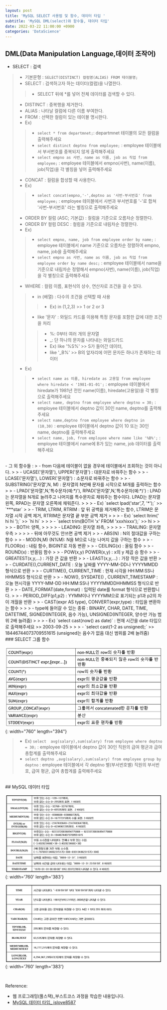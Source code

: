 ```yaml
---
layout: post
title: 'MySQL SELECT 사용법 및 함수, 데이터 타입 '
subtitle: 'MySQL DML(select)와 함수들, 데이터 타입'
date: 2022-03-22 11:00:00 +0900
categories: 'DataScience'
---
```


## DML(Data Manipulation Language,데이터 조작어)
- SELECT : 검색
> - 기본문형 : `SELECT(DISTINCT) 컬럼명(ALIAS) FROM 테이블명;`
> - SELECT : 검색하고자 하는 데이터(컬럼)을 나열한다.
> > - SELECT 뒤에 *를 넣어 전체 데이터를 검색할 수 있다.
> - DISTINCT : 중복행을 제거한다.
> - ALIAS : 나타날 컬럼에 다른 이름 부여한다.
> - FROM  : 선택한 컬럼이 있는 테이블 명시한다.
> - Ex)
> > - `select * from departmnet;`: departmnet 테이블의 모든 컬럼을  출력해주세요
> > - `select distinct deptno from employee;` : employee 테이블에서 부서번호를 중복되지 않게 출력해주세요
> > - `select empno as 사번, name as 이름, job as 직업 from employee;` : employee 테이블에서 empno(사번), name(이름), job(직업)을 각 별칭을 넣어 출력해주세요
> - CONCAT : 컬럼을 합성할 때 사용한다.
> - Ex)
> > - `select concat(empno,'-',deptno as '사번-부서번호' from employee;` : employee 테이블에서 사번과 부서번호를 '-'로 합쳐 '사번-부서번호' 라는 별칭으로 출력해주세요
> - ORDER BY 컬럼 (ASC; 기본값) : 컬럼을 기준으로 오름차순 정렬한다.
> - ORDER BY 컬럼 DESC : 컬럼을 기준으로 내림차순 정렬한다.  
> - Ex)
> > - `select empno, name, job from employee order by name;` : employee 테이블에서 name 기준으로 오름차순 정렬하여 empno, name, job을 출력해주세요
> > - `select empno as 사번, name as 이름, job as 직업 from employee order by name desc;` : employee 테이블에서 name을 기준으로 내림차순 정렬해서 empno(사번), name(이름), job(직업)을 각 별칭으로 출력해주세요 
> - WHERE : 컬럼 이름, 표현식의 상수, 연산자로 조건을 걸 수 있다.
> > - in (배열) : 다수의 조건을 선택할 때 사용
> > > - Ex) in (1,2,3) >> 1 or 2 or 3  
> > - like '문자' :  와일드 카드를 이용해 특정 문자를 포함한 값에 대한 조건을 처리  
> > > - %: 0부터 여러 개의 문자열
> > > - _: 단 하나의 문자를 나타내는 와일드카드 
> > > - Ex) like '%S%' >> S가 들어간 데이터, 
> > > - like '_B%' >> B의 앞자리에 어떤 문자든 하나가 존재하는 데이터
> - Ex)
> > - `select name as 이름, hiredate as 고용일 from employee where hiredate < '1981-01-01';` :  employee 테이블에서 hiredate가 1981년 전인 name(이름), hiredate(고용일)을 각 별칭으로 출력해주세요
> > - `select name, deptno from employee where deptno = 30;` : employee 테이블에서 deptno 값이 30인 name, deptno를 출력해주세요
> > - `select name,deptno from employee where deptno in (10,30)` : employee 테이블에서 deptno 값이 10 또는 30인 name, deptno를 출력해주세요
> > - `select name, job, from employee where name like '%B%';` : employee 테이블에서 name에 B가 있는 name, job 데이터를 출력해주세요
<br>
- 그 외 함수들 :
> - from 다음에 테이블이 없을 경우에 테이블에서 조회하는 것이 아니다.
> > - UCASE('문자열'), UPPER('문자열') : 대문자로 바꿔주는 함수
> > - LCASE('문자열'), LOWER('문자열') : 소문자로 바꿔주는 함수
> > - SUBSTRING('문자열',N, M) : 문자열의 N번째 문자를 시작으로 M개를 출력하는 함수
> > - LPAD('문자열',N,'특수문자(예:*)'), RPAD('문자열',N,'특수문자(예:*)') : LPAD는 문자열을 N개로 늘려주고 나머지를 특수문자로 채워주는 함수이다. LPAD는 문자열 왼쪽, RPAD는 문자열 오른쪽에 채워준다.
> > > - Ex) `select lpad('star',7, '*');` >> `***star`
> > - TRIM, LTRIM, RTRIM : 앞 뒤 공백을 제거해주는 함수, LTRIM은 문자열 시작 공백 제거, RTRIM은 문자열 끝 부분 공백 제거
> > > - Ex) `select ltrim(' hi hi ');` >> `hi hi`
> > > - `select trim(BOTH 'x' FROM 'xxxhixxx');` >> hi
> > > > - BOTH: 양쪽,
> > > > - LEADING: 문자열 좌측,
> > > > - TRAILING: 문자열 우측
> > > > - 뒤에 아무것도 안쓰면 공백 제거
> > - ABS(N) : N의 절대값을 구하는 함수
> > - MOD(N,M) (N%M): N을 M으로 나눈 나머지 값을 구하는 함수 
> > - FLOOR(x) : 내림 함수, BIGINT로 자동 변환
> > - CEILING(x) : 올림 함수
> > - ROUND(x) : 반올림 함수
> > - POW(x,y) POWER(x,y) : x의 y 제곱 승 함수
> > - GREATEST(x,y,...) : 가장 큰 값을 반환
> > - LEAST(x,y,...) : 가장 작은 값을 반환
> > - CURDATE(),CURRENT_DATE : 오늘 날짜를 YYYY-MM-DD나 YYYYMMDD 형식으로 반환
> > - CURTIME(), CURRENT_TIME : 현재 시각을 HH:MM:SS나 HHMMSS 형식으로 반환
> > - NOW(), SYSDATE() , CURRENT_TIMESTAMP : 오늘 현시각을 YYYY-MM-DD HH:MM:SS나 YYYYMMDDHHMMSS 형식으로 반환 
> > - DATE_FORMAT(date,format) : 입력된 date를 format 형식으로 반환합니다.
> > - PERIOD_DIFF(p1,p2) : YYMM이나 YYYYMM으로 표기되는 p1과 p2의 차이 개월을 반환
> > - CAST(expr AS type), CONVERT(expr,type) : 타입을 변환하는 함수
> > > - type에 들어갈 수 있는 종류 : BINARY, CHAR, DATE, TIME,  DATETIME, SIGNED(INTEGER, 음수 가능), UNSIGNED(INTEGER, 양수만 가능 범위 2배 늘려줌)
> > > - Ex) `select cast(now() as date)` : 현재 시간을 date 타입으로 출력해주세요 >> 2003-09-25 
> > > - `select cast(1-2 as unsigned);` >>  18446744073709551615 (unsigned는 음수가 없음 대신 범위를 2배 늘려줌)

<br>
### SELECT 그룹 함수

![selectgroupfunc](/img/posts/data/mysqlgroupfunc.png){: width="760" length="394"}

> - Ex) `select  avg(salary),sum(salary) from employee where deptno = 30;` : employee 테이블에서 deptno 값이 30인 직원의 급여 평균과 급여 총합계를 출력해주세요
> - `select deptno ,avg(salary),sum(salary) from employee group by deptno` : employee 테이블에서 각 deptno 별(부서번호별) 직원의 부서번호, 급여 평균, 급여 총합계를 출력해주세요

<BR>
## MySQL 데이터 타입

![datatype1](/img/posts/data/datatype1.png){: width='760' length='383'}


![datatype2](/img/posts/data/datatype2.png){: width='760' length='383'}

<br>

Reference: 
- 웹 프로그래밍(풀스택)_부스트코스 과정을 학습한 내용입니다. 
- [MySQL 데이터 타입_ islove8587](https://blog.naver.com/PostView.nhn?isHttpsRedirect=true&blogId=islove8587&logNo=221036036689&parentCategoryNo=&categoryNo=&viewDate=&isShowPopularPosts=true&from=search)
